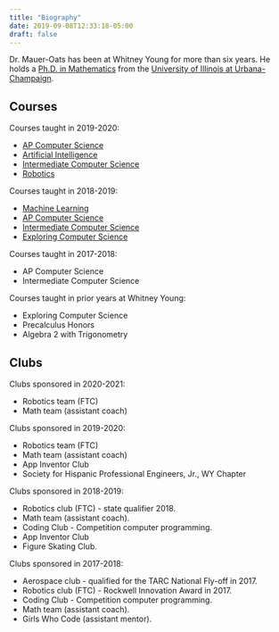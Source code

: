 ```yaml
---
title: "Biography"
date: 2019-09-08T12:33:18-05:00
draft: false
---
```


Dr. Mauer-Oats has been at Whitney Young for more than six years. He
holds a [Ph.D. in Mathematics](https://www.genealogy.math.ndsu.nodak.edu/id.php?id=77099) from the [University of Illinois at
Urbana-Champaign](http://www.math.uiuc.edu). 

## Courses

Courses taught in 2019-2020:

* [AP Computer Science](https://maueroats.github.io/teaching--2019-2020/ap-cs)
* [Artificial Intelligence](https://maueroats.github.io/teaching--2019-2020/ai)
* [Intermediate Computer Science](https://maueroats.github.io/teaching--2019-2020/intermediate-cs)
* [Robotics](https://maueroats.github.io/teaching--2019-2020/robotics)

Courses taught in 2018-2019:

* [Machine Learning](https://maueroats.github.io/teaching--2018-2019/ml)
* [AP Computer Science](https://maueroats.github.io/teaching--2018-2019/ap-cs)
* [Intermediate Computer Science](https://maueroats.github.io/teaching--2018-2019/intermediate-cs)
* [Exploring Computer Science](https://maueroats.github.iuo/teaching--2018-2019/ecs)

Courses taught in 2017-2018:

* AP Computer Science
* Intermediate Computer Science

Courses taught in prior years at Whitney Young:

* Exploring Computer Science
* Precalculus Honors
* Algebra 2 with Trigonometry

## Clubs

Clubs sponsored in 2020-2021:

* Robotics team (FTC)
* Math team (assistant coach)

Clubs sponsored in 2019-2020:

* Robotics team (FTC)
* Math team (assistant coach)
* App Inventor Club
* Society for Hispanic Professional Engineers, Jr., WY Chapter

Clubs sponsored in 2018-2019:

* Robotics club (FTC) - state qualifier 2018.
* Math team (assistant coach).
* Coding Club - Competition computer programming.
* App Inventor Club
* Figure Skating Club.

Clubs sponsored in 2017-2018:

* Aerospace club - qualified for the TARC National Fly-off in 2017.
* Robotics club (FTC) - Rockwell Innovation Award in 2017.
* Coding Club - Competition computer programming. 
* Math team (assistant coach).
* Girls Who Code (assistant mentor).

